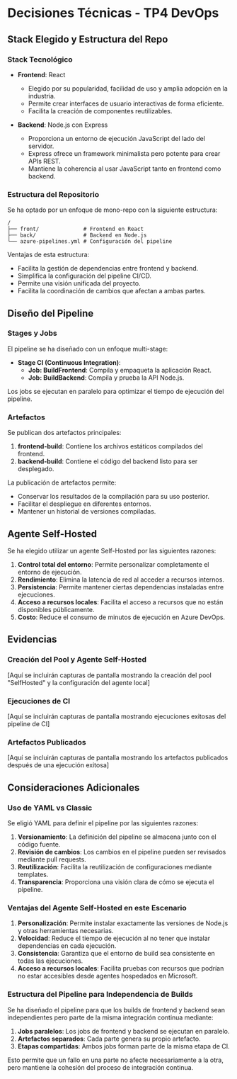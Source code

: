 # Decisiones Técnicas - TP4 DevOps

## Stack Elegido y Estructura del Repo

### Stack Tecnológico

- **Frontend**: React
  - Elegido por su popularidad, facilidad de uso y amplia adopción en la industria.
  - Permite crear interfaces de usuario interactivas de forma eficiente.
  - Facilita la creación de componentes reutilizables.

- **Backend**: Node.js con Express
  - Proporciona un entorno de ejecución JavaScript del lado del servidor.
  - Express ofrece un framework minimalista pero potente para crear APIs REST.
  - Mantiene la coherencia al usar JavaScript tanto en frontend como backend.

### Estructura del Repositorio

Se ha optado por un enfoque de mono-repo con la siguiente estructura:

```
/
├── front/              # Frontend en React
├── back/               # Backend en Node.js
└── azure-pipelines.yml # Configuración del pipeline
```

Ventajas de esta estructura:
- Facilita la gestión de dependencias entre frontend y backend.
- Simplifica la configuración del pipeline CI/CD.
- Permite una visión unificada del proyecto.
- Facilita la coordinación de cambios que afectan a ambas partes.

## Diseño del Pipeline

### Stages y Jobs

El pipeline se ha diseñado con un enfoque multi-stage:

- **Stage CI (Continuous Integration)**:
  - **Job: BuildFrontend**: Compila y empaqueta la aplicación React.
  - **Job: BuildBackend**: Compila y prueba la API Node.js.

Los jobs se ejecutan en paralelo para optimizar el tiempo de ejecución del pipeline.

### Artefactos

Se publican dos artefactos principales:

1. **frontend-build**: Contiene los archivos estáticos compilados del frontend.
2. **backend-build**: Contiene el código del backend listo para ser desplegado.

La publicación de artefactos permite:
- Conservar los resultados de la compilación para su uso posterior.
- Facilitar el despliegue en diferentes entornos.
- Mantener un historial de versiones compiladas.

## Agente Self-Hosted

Se ha elegido utilizar un agente Self-Hosted por las siguientes razones:

1. **Control total del entorno**: Permite personalizar completamente el entorno de ejecución.
2. **Rendimiento**: Elimina la latencia de red al acceder a recursos internos.
3. **Persistencia**: Permite mantener ciertas dependencias instaladas entre ejecuciones.
4. **Acceso a recursos locales**: Facilita el acceso a recursos que no están disponibles públicamente.
5. **Costo**: Reduce el consumo de minutos de ejecución en Azure DevOps.

## Evidencias

### Creación del Pool y Agente Self-Hosted

[Aquí se incluirán capturas de pantalla mostrando la creación del pool "SelfHosted" y la configuración del agente local]

### Ejecuciones de CI

[Aquí se incluirán capturas de pantalla mostrando ejecuciones exitosas del pipeline de CI]

### Artefactos Publicados

[Aquí se incluirán capturas de pantalla mostrando los artefactos publicados después de una ejecución exitosa]

## Consideraciones Adicionales

### Uso de YAML vs Classic

Se eligió YAML para definir el pipeline por las siguientes razones:

1. **Versionamiento**: La definición del pipeline se almacena junto con el código fuente.
2. **Revisión de cambios**: Los cambios en el pipeline pueden ser revisados mediante pull requests.
3. **Reutilización**: Facilita la reutilización de configuraciones mediante templates.
4. **Transparencia**: Proporciona una visión clara de cómo se ejecuta el pipeline.

### Ventajas del Agente Self-Hosted en este Escenario

1. **Personalización**: Permite instalar exactamente las versiones de Node.js y otras herramientas necesarias.
2. **Velocidad**: Reduce el tiempo de ejecución al no tener que instalar dependencias en cada ejecución.
3. **Consistencia**: Garantiza que el entorno de build sea consistente en todas las ejecuciones.
4. **Acceso a recursos locales**: Facilita pruebas con recursos que podrían no estar accesibles desde agentes hospedados en Microsoft.

### Estructura del Pipeline para Independencia de Builds

Se ha diseñado el pipeline para que los builds de frontend y backend sean independientes pero parte de la misma integración continua mediante:

1. **Jobs paralelos**: Los jobs de frontend y backend se ejecutan en paralelo.
2. **Artefactos separados**: Cada parte genera su propio artefacto.
3. **Etapas compartidas**: Ambos jobs forman parte de la misma etapa de CI.

Esto permite que un fallo en una parte no afecte necesariamente a la otra, pero mantiene la cohesión del proceso de integración continua.